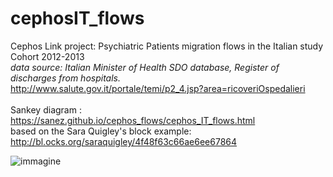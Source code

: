 # cephosIT_flows
Cephos Link project: Psychiatric Patients migration flows in the Italian study Cohort 2012-2013<br>
<i>data source: Italian Minister of Health SDO database, Register of discharges from hospitals.</i> <br>
http://www.salute.gov.it/portale/temi/p2_4.jsp?area=ricoveriOspedalieri<br><br>
Sankey diagram : https://sanez.github.io/cephos_flows/cephos_IT_flows.html <br>
based on the  Sara Quigley's block example:
http://bl.ocks.org/saraquigley/4f48f63c66ae6ee67864

![immagine](https://user-images.githubusercontent.com/11553706/41292043-4574a824-6e49-11e8-9699-c03fc519662c.png)
